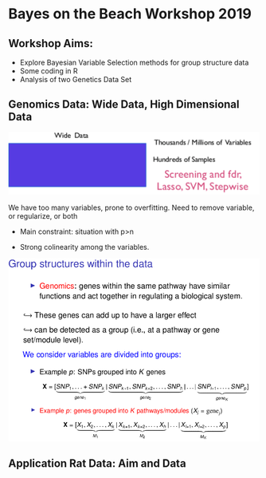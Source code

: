 Bayes on the Beach Workshop 2019
================================

Workshop Aims:
--------------

-   Explore Bayesian Variable Selection methods for group structure data
-   Some coding in R 
-   Analysis of two Genetics Data Set

## Genomics Data: Wide Data, High Dimensional Data

![](wide_data.png) 

We have too many variables, prone to overfitting.
Need to remove variable, or regularize, or both 

- Main constraint: situation with p>n

- Strong colinearity among the variables.



![](Structure.png) 



## Application Rat Data: Aim and Data 



